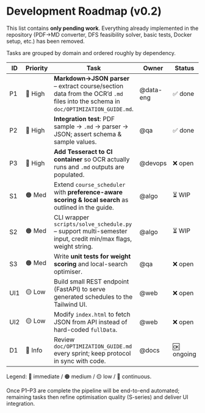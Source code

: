 # Development Roadmap (v0.2)

This list contains **only pending work**.  Everything already implemented in
the repository (PDF→MD converter, DFS feasibility solver, basic tests, Docker
setup, etc.) has been removed.

Tasks are grouped by domain and ordered roughly by dependency.

| ID | Priority | Task | Owner | Status |
|----|----------|------|-------|--------|
| P1 | 🔴 High | **Markdown→JSON parser** – extract course/section data from the OCR’d `.md` files into the schema in `doc/OPTIMIZATION_GUIDE.md`. | @data-eng | ✅ done |
| P2 | 🔴 High | **Integration test**: PDF sample → `.md` → parser → JSON; assert schema & sample values. | @qa | ✅ done |
| P3 | 🔴 High | **Add Tesseract to CI container** so OCR actually runs and `.md` outputs are populated. | @devops | ❌ open |
| S1 | 🟠 Med  | Extend `course_scheduler` with **preference-aware scoring & local search** as outlined in the guide. | @algo | ⏳ WIP |
| S2 | 🟠 Med  | CLI wrapper `scripts/solve_schedule.py` – support multi-semester input, credit min/max flags, weight string. | @algo | ⏳ WIP |
| S3 | 🟠 Med  | Write **unit tests for weight scoring** and local-search optimiser. | @qa | ❌ open |
| UI1| 🟡 Low  | Build small REST endpoint (FastAPI) to serve generated schedules to the Tailwind UI. | @web | ❌ open |
| UI2| 🟡 Low  | Modify `index.html` to fetch JSON from API instead of hard-coded `fullData`. | @web | ❌ open |
| D1 | 🔵 Info | Review `doc/OPTIMIZATION_GUIDE.md` every sprint; keep protocol in sync with code. | @docs | 🆗 ongoing |

Legend: 🔴 immediate / 🟠 medium / 🟡 low / 🔵 continuous.

Once P1–P3 are complete the pipeline will be end-to-end automated; remaining
tasks then refine optimisation quality (S-series) and deliver UI integration.
